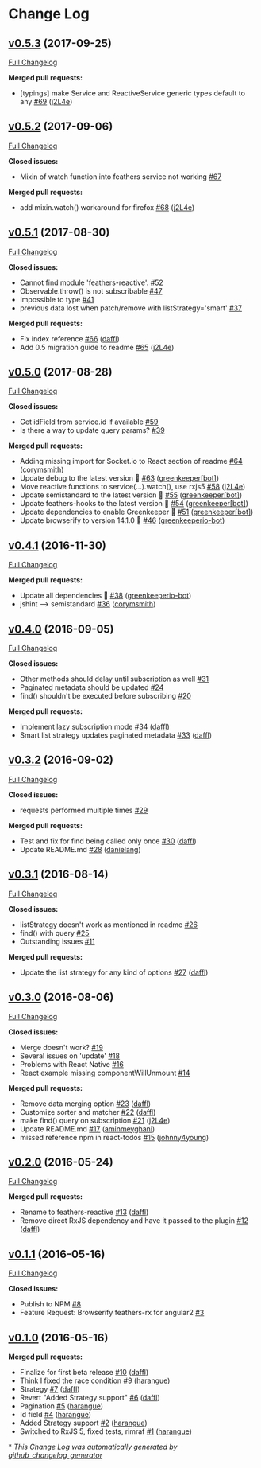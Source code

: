# Change Log

## [v0.5.3](https://github.com/feathersjs-ecosystem/feathers-reactive/tree/v0.5.3) (2017-09-25)
[Full Changelog](https://github.com/feathersjs-ecosystem/feathers-reactive/compare/v0.5.2...v0.5.3)

**Merged pull requests:**

- \[typings\] make Service and ReactiveService generic types default to any [\#69](https://github.com/feathersjs-ecosystem/feathers-reactive/pull/69) ([j2L4e](https://github.com/j2L4e))

## [v0.5.2](https://github.com/feathersjs-ecosystem/feathers-reactive/tree/v0.5.2) (2017-09-06)
[Full Changelog](https://github.com/feathersjs-ecosystem/feathers-reactive/compare/v0.5.1...v0.5.2)

**Closed issues:**

- Mixin of watch function into feathers service not working [\#67](https://github.com/feathersjs-ecosystem/feathers-reactive/issues/67)

**Merged pull requests:**

- add mixin.watch\(\) workaround for firefox [\#68](https://github.com/feathersjs-ecosystem/feathers-reactive/pull/68) ([j2L4e](https://github.com/j2L4e))

## [v0.5.1](https://github.com/feathersjs-ecosystem/feathers-reactive/tree/v0.5.1) (2017-08-30)
[Full Changelog](https://github.com/feathersjs-ecosystem/feathers-reactive/compare/v0.5.0...v0.5.1)

**Closed issues:**

- Cannot find module 'feathers-reactive'. [\#52](https://github.com/feathersjs-ecosystem/feathers-reactive/issues/52)
- Observable.throw\(\) is not subscribable [\#47](https://github.com/feathersjs-ecosystem/feathers-reactive/issues/47)
- Impossible to type [\#41](https://github.com/feathersjs-ecosystem/feathers-reactive/issues/41)
- previous data lost when patch/remove with listStrategy='smart' [\#37](https://github.com/feathersjs-ecosystem/feathers-reactive/issues/37)

**Merged pull requests:**

- Fix index reference [\#66](https://github.com/feathersjs-ecosystem/feathers-reactive/pull/66) ([daffl](https://github.com/daffl))
- Add 0.5 migration guide to readme [\#65](https://github.com/feathersjs-ecosystem/feathers-reactive/pull/65) ([j2L4e](https://github.com/j2L4e))

## [v0.5.0](https://github.com/feathersjs-ecosystem/feathers-reactive/tree/v0.5.0) (2017-08-28)
[Full Changelog](https://github.com/feathersjs-ecosystem/feathers-reactive/compare/v0.4.1...v0.5.0)

**Closed issues:**

- Get idField from service.id if available [\#59](https://github.com/feathersjs-ecosystem/feathers-reactive/issues/59)
- Is there a way to update query params? [\#39](https://github.com/feathersjs-ecosystem/feathers-reactive/issues/39)

**Merged pull requests:**

- Adding missing import for Socket.io to React section of readme [\#64](https://github.com/feathersjs-ecosystem/feathers-reactive/pull/64) ([corymsmith](https://github.com/corymsmith))
- Update debug to the latest version 🚀 [\#63](https://github.com/feathersjs-ecosystem/feathers-reactive/pull/63) ([greenkeeper[bot]](https://github.com/apps/greenkeeper))
- Move reactive functions to service\(...\).watch\(\), use rxjs5 [\#58](https://github.com/feathersjs-ecosystem/feathers-reactive/pull/58) ([j2L4e](https://github.com/j2L4e))
- Update semistandard to the latest version 🚀 [\#55](https://github.com/feathersjs-ecosystem/feathers-reactive/pull/55) ([greenkeeper[bot]](https://github.com/apps/greenkeeper))
- Update feathers-hooks to the latest version 🚀 [\#54](https://github.com/feathersjs-ecosystem/feathers-reactive/pull/54) ([greenkeeper[bot]](https://github.com/apps/greenkeeper))
- Update dependencies to enable Greenkeeper 🌴 [\#51](https://github.com/feathersjs-ecosystem/feathers-reactive/pull/51) ([greenkeeper[bot]](https://github.com/apps/greenkeeper))
- Update browserify to version 14.1.0 🚀 [\#46](https://github.com/feathersjs-ecosystem/feathers-reactive/pull/46) ([greenkeeperio-bot](https://github.com/greenkeeperio-bot))

## [v0.4.1](https://github.com/feathersjs-ecosystem/feathers-reactive/tree/v0.4.1) (2016-11-30)
[Full Changelog](https://github.com/feathersjs-ecosystem/feathers-reactive/compare/v0.4.0...v0.4.1)

**Merged pull requests:**

- Update all dependencies 🌴 [\#38](https://github.com/feathersjs-ecosystem/feathers-reactive/pull/38) ([greenkeeperio-bot](https://github.com/greenkeeperio-bot))
- jshint —\> semistandard [\#36](https://github.com/feathersjs-ecosystem/feathers-reactive/pull/36) ([corymsmith](https://github.com/corymsmith))

## [v0.4.0](https://github.com/feathersjs-ecosystem/feathers-reactive/tree/v0.4.0) (2016-09-05)
[Full Changelog](https://github.com/feathersjs-ecosystem/feathers-reactive/compare/v0.3.2...v0.4.0)

**Closed issues:**

- Other methods should delay until subscription as well [\#31](https://github.com/feathersjs-ecosystem/feathers-reactive/issues/31)
- Paginated metadata should be updated [\#24](https://github.com/feathersjs-ecosystem/feathers-reactive/issues/24)
- find\(\) shouldn't be executed before subscribing [\#20](https://github.com/feathersjs-ecosystem/feathers-reactive/issues/20)

**Merged pull requests:**

- Implement lazy subscription mode [\#34](https://github.com/feathersjs-ecosystem/feathers-reactive/pull/34) ([daffl](https://github.com/daffl))
- Smart list strategy updates paginated metadata [\#33](https://github.com/feathersjs-ecosystem/feathers-reactive/pull/33) ([daffl](https://github.com/daffl))

## [v0.3.2](https://github.com/feathersjs-ecosystem/feathers-reactive/tree/v0.3.2) (2016-09-02)
[Full Changelog](https://github.com/feathersjs-ecosystem/feathers-reactive/compare/v0.3.1...v0.3.2)

**Closed issues:**

- requests performed multiple times [\#29](https://github.com/feathersjs-ecosystem/feathers-reactive/issues/29)

**Merged pull requests:**

- Test and fix for find being called only once [\#30](https://github.com/feathersjs-ecosystem/feathers-reactive/pull/30) ([daffl](https://github.com/daffl))
- Update README.md [\#28](https://github.com/feathersjs-ecosystem/feathers-reactive/pull/28) ([danielang](https://github.com/danielang))

## [v0.3.1](https://github.com/feathersjs-ecosystem/feathers-reactive/tree/v0.3.1) (2016-08-14)
[Full Changelog](https://github.com/feathersjs-ecosystem/feathers-reactive/compare/v0.3.0...v0.3.1)

**Closed issues:**

- listStrategy doesn't work as mentioned in readme [\#26](https://github.com/feathersjs-ecosystem/feathers-reactive/issues/26)
- find\(\) with query [\#25](https://github.com/feathersjs-ecosystem/feathers-reactive/issues/25)
- Outstanding issues [\#11](https://github.com/feathersjs-ecosystem/feathers-reactive/issues/11)

**Merged pull requests:**

- Update the list strategy for any kind of options [\#27](https://github.com/feathersjs-ecosystem/feathers-reactive/pull/27) ([daffl](https://github.com/daffl))

## [v0.3.0](https://github.com/feathersjs-ecosystem/feathers-reactive/tree/v0.3.0) (2016-08-06)
[Full Changelog](https://github.com/feathersjs-ecosystem/feathers-reactive/compare/v0.2.0...v0.3.0)

**Closed issues:**

- Merge doesn't work? [\#19](https://github.com/feathersjs-ecosystem/feathers-reactive/issues/19)
- Several issues on 'update' [\#18](https://github.com/feathersjs-ecosystem/feathers-reactive/issues/18)
- Problems with React Native [\#16](https://github.com/feathersjs-ecosystem/feathers-reactive/issues/16)
- React example missing componentWillUnmount [\#14](https://github.com/feathersjs-ecosystem/feathers-reactive/issues/14)

**Merged pull requests:**

- Remove data merging option [\#23](https://github.com/feathersjs-ecosystem/feathers-reactive/pull/23) ([daffl](https://github.com/daffl))
- Customize sorter and matcher [\#22](https://github.com/feathersjs-ecosystem/feathers-reactive/pull/22) ([daffl](https://github.com/daffl))
- make find\(\) query on subscription [\#21](https://github.com/feathersjs-ecosystem/feathers-reactive/pull/21) ([j2L4e](https://github.com/j2L4e))
- Update README.md [\#17](https://github.com/feathersjs-ecosystem/feathers-reactive/pull/17) ([aminmeyghani](https://github.com/aminmeyghani))
- missed reference npm in react-todos [\#15](https://github.com/feathersjs-ecosystem/feathers-reactive/pull/15) ([johnny4young](https://github.com/johnny4young))

## [v0.2.0](https://github.com/feathersjs-ecosystem/feathers-reactive/tree/v0.2.0) (2016-05-24)
[Full Changelog](https://github.com/feathersjs-ecosystem/feathers-reactive/compare/v0.1.1...v0.2.0)

**Merged pull requests:**

- Rename to feathers-reactive [\#13](https://github.com/feathersjs-ecosystem/feathers-reactive/pull/13) ([daffl](https://github.com/daffl))
- Remove direct RxJS dependency and have it passed to the plugin [\#12](https://github.com/feathersjs-ecosystem/feathers-reactive/pull/12) ([daffl](https://github.com/daffl))

## [v0.1.1](https://github.com/feathersjs-ecosystem/feathers-reactive/tree/v0.1.1) (2016-05-16)
[Full Changelog](https://github.com/feathersjs-ecosystem/feathers-reactive/compare/v0.1.0...v0.1.1)

**Closed issues:**

- Publish to NPM [\#8](https://github.com/feathersjs-ecosystem/feathers-reactive/issues/8)
- Feature Request: Browserify feathers-rx for angular2 [\#3](https://github.com/feathersjs-ecosystem/feathers-reactive/issues/3)

## [v0.1.0](https://github.com/feathersjs-ecosystem/feathers-reactive/tree/v0.1.0) (2016-05-16)
**Merged pull requests:**

- Finalize for first beta release [\#10](https://github.com/feathersjs-ecosystem/feathers-reactive/pull/10) ([daffl](https://github.com/daffl))
- Think I fixed the race condition [\#9](https://github.com/feathersjs-ecosystem/feathers-reactive/pull/9) ([harangue](https://github.com/harangue))
- Strategy [\#7](https://github.com/feathersjs-ecosystem/feathers-reactive/pull/7) ([daffl](https://github.com/daffl))
- Revert "Added Strategy support" [\#6](https://github.com/feathersjs-ecosystem/feathers-reactive/pull/6) ([daffl](https://github.com/daffl))
- Pagination [\#5](https://github.com/feathersjs-ecosystem/feathers-reactive/pull/5) ([harangue](https://github.com/harangue))
- Id field [\#4](https://github.com/feathersjs-ecosystem/feathers-reactive/pull/4) ([harangue](https://github.com/harangue))
- Added Strategy support [\#2](https://github.com/feathersjs-ecosystem/feathers-reactive/pull/2) ([harangue](https://github.com/harangue))
- Switched to RxJS 5, fixed tests, rimraf [\#1](https://github.com/feathersjs-ecosystem/feathers-reactive/pull/1) ([harangue](https://github.com/harangue))



\* *This Change Log was automatically generated by [github_changelog_generator](https://github.com/skywinder/Github-Changelog-Generator)*